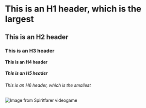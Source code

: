 # This is an H1 header, which is the largest
## This is an H2 header
### This is an H3 header
#### This is an H4 header
##### This is an H5 header
###### This is an H6 header, which is the smallest
![Image from Spiritfarer videogame](https://upload.wikimedia.org/wikipedia/en/1/13/Spiritfarer_cover_art.jpg)

